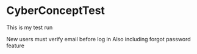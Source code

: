 # CyberConceptTest
 This is my test run

 New users must verify email before log in
 Also including forgot password feature
